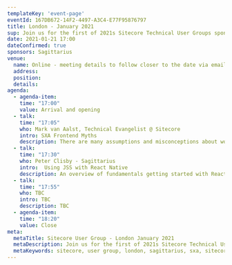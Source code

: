 ```yaml
---
templateKey: 'event-page'
eventId: 167DB672-14F2-4497-A3C4-E77F95876797
title: London - January 2021
sup: Join us for the first of 2021s Sitecore Technical User Groups sponsored by Sagittarius! We will kick off the new year with a group of fantastic speakers and Sitecore technical goodness to get you ready for the year ahead. Please sign in and RSVP at the bottom of this page, so we can send you the meeting details closer to the date. 
date: 2021-01-21 17:00
dateConfirmed: true
sponsors: Sagittarius
venue:
  name: Online - meeting details to follow closer to the date via email after signing up. 
  address: 
  position: 
  details: 
agenda:
  - agenda-item:
    time: "17:00"
    value: Arrival and opening
  - talk:
    time: "17:05"
    who: Mark van Aalst, Technical Evangelist @ Sitecore
    intro: SXA Frontend Myths
    description: There are many assumptions and misconceptions about working with SXA. In this session, I will go over the most frequent ones and will give examples of how you can customize default SXA behavior to meet your requirements.
  - talk:
    time: "17:30"
    who: Peter Clisby - Sagittarius
    intro:  Using JSS with React Native
    description: An overview of fundamentals getting started with React Native, leading into how to build a React Native JSS powered app that is compatible with IoS and Android. Using React syntax familiar to most frontend Sitecore developers and concepts that apply to any JSS app, along with some pain points for those new to mobile app development and other general considerations.
  - talk:
    time: "17:55"
    who: TBC
    intro: TBC
    description: TBC
  - agenda-item:
    time: "18:20"
    value: Close
meta:
  metaTitle: Sitecore User Group - London January 2021  
  metaDescription: Join us for the first of 2021s Sitecore Technical User Groups sponsored by Sagittarius!
  metaKeywords: sitecore, user group, london, sagittarius, sxa, sitecore experience accelerator, jss, react native
---
```

